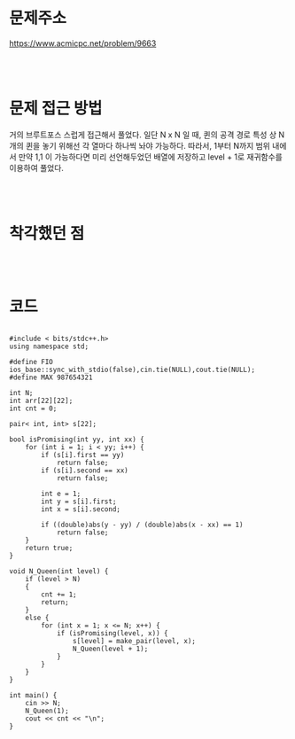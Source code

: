 # 문제주소
https://www.acmicpc.net/problem/9663


<br><br>
# 문제 접근 방법
거의 브루트포스 스럽게 접근해서 풀었다. 일단 N x N 일 때, 퀸의 공격 경로 특성 상 N개의 퀸을 놓기 위해선 각 열마다 하나씩 놔야 가능하다. 따라서, 1부터 N까지 범위 내에서 만약 1,1 이 가능하다면 미리 선언해두었던 배열에 저장하고 level + 1로 재귀함수를 이용하여 풀었다.


<br><br>
# 착각했던 점
<p>

</p>
<br><br>


# 코드
<pre>
<code>
#include < bits/stdc++.h>
using namespace std;

#define FIO ios_base::sync_with_stdio(false),cin.tie(NULL),cout.tie(NULL);
#define MAX 987654321

int N;
int arr[22][22];
int cnt = 0;

pair< int, int> s[22];

bool isPromising(int yy, int xx) {
	for (int i = 1; i < yy; i++) {
		if (s[i].first == yy)
			return false;
		if (s[i].second == xx)
			return false;

		int e = 1;
		int y = s[i].first;
		int x = s[i].second;

		if ((double)abs(y - yy) / (double)abs(x - xx) == 1)
			return false;
	}
	return true;
}

void N_Queen(int level) {
	if (level > N)
	{
		cnt += 1;
		return;
	}
	else {
		for (int x = 1; x <= N; x++) {
			if (isPromising(level, x)) {
				s[level] = make_pair(level, x);
				N_Queen(level + 1);
			}
		}
	}
}

int main() {
	cin >> N;
	N_Queen(1);
	cout << cnt << "\n";
}
</code>
</pre>

<br><br>
<p>

</p>